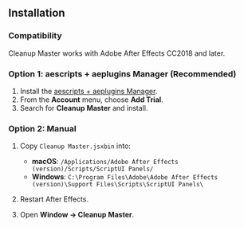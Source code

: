 ## Installation

### Compatibility

Cleanup Master works with Adobe After Effects CC2018 and later.

### Option 1: aescripts + aeplugins Manager (Recommended)

1. Install the [aescripts + aeplugins Manager](https://aescripts.com/manager/).
2. From the **Account** menu, choose **Add Trial**.
3. Search for **Cleanup Master** and install.

### Option 2: Manual

1. Copy `Cleanup Master.jsxbin` into:

   * **macOS**: `/Applications/Adobe After Effects (version)/Scripts/ScriptUI Panels/`
   * **Windows**: `C:\Program Files\Adobe\Adobe After Effects (version)\Support Files\Scripts\ScriptUI Panels\`
2. Restart After Effects.
3. Open **Window → Cleanup Master**.